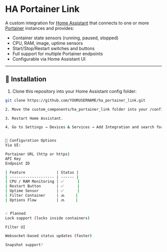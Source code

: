 # HA Portainer Link

A custom integration for [Home Assistant](https://www.home-assistant.io/) that connects to one or more [Portainer](https://www.portainer.io/) instances and provides:

- Container state sensors (running, paused, stopped)
- CPU, RAM, image, uptime sensors
- Start/Stop/Restart switches and buttons
- Full support for multiple Portainer endpoints
- Configurable via Home Assistant UI

---

## 🔧 Installation

1. Clone this repository into your Home Assistant config folder:

```bash
git clone https://github.com/YOURUSERNAME/ha_portainer_link.git

2. Move the custom_components/ha_portainer_link folder into your /config/custom_components/.

3. Restart Home Assistant.

4. Go to Settings → Devices & Services → Add Integration and search for Portainer.


🧠 Configuration Options
Via UI:

Portainer URL (http or https)
API Key
Endpoint ID

| Feature              | Status |
| -------------------- | ------ |
| CPU / RAM Monitoring | ✅      |
| Restart Button       | ✅      |
| Uptime Sensor        | ✅      |
| Filter Container     | 🔜     |
| Options Flow         | 🔜     |


💡 Planned
Lock support (locks inside containers)

Filter UI

Websocket-based status updates (faster)

Snapshot support?
